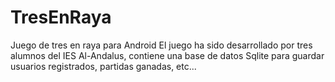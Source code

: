# TresEnRaya
Juego de tres en raya para Android
El juego ha sido desarrollado por tres alumnos del IES Al-Andalus, contiene una base de datos Sqlite para guardar usuarios registrados,
partidas  ganadas, etc... 
